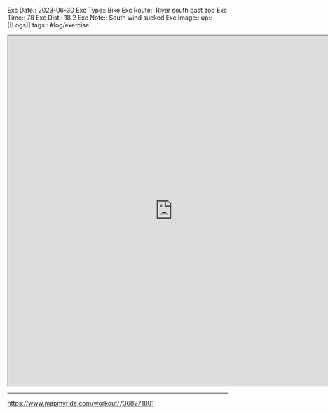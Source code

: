 Exc Date::  2023-06-30
Exc Type:: Bike
Exc Route:: River south past zoo
Exc Time:: 78
Exc Dist:: 18.2
Exc Note:: South wind sucked
Exc Image:: 
up:: [[Logs]]
tags:: #log/exercise 

<iframe height=800 width=750 src="https://www.mapmyride.com/workout/7368271801"></iframe>

---



https://www.mapmyride.com/workout/7368271801